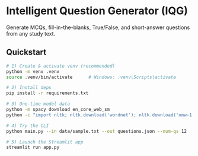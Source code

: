 # Intelligent Question Generator (IQG)

Generate MCQs, fill-in-the-blanks, True/False, and short-answer questions from any study text.

## Quickstart

```bash
# 1) Create & activate venv (recommended)
python -m venv .venv
source .venv/bin/activate      # Windows: .venv\Scripts\activate

# 2) Install deps
pip install -r requirements.txt

# 3) One-time model data
python -m spacy download en_core_web_sm
python -c "import nltk; nltk.download('wordnet'); nltk.download('omw-1.4')"

# 4) Try the CLI
python main.py --in data/sample.txt --out questions.json --num-qs 12

# 5) Launch the Streamlit app
streamlit run app.py

